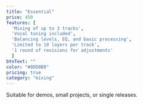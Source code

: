 ```yaml
---
title: "Essential"
price: 450
features: [
  'Mixing of up to 3 tracks', 
  'Vocal tuning included', 
  'Balancing levels, EQ, and basic processing',
  'Limited to 10 layers per track', 
  '1 round of revisions for adjustments'
  ]
btnText: ""
color: "#8DD0B0"
pricing: true
category: "mixing"
---
```


Suitable for demos, small projects, or single releases.